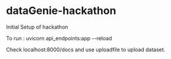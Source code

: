 # dataGenie-hackathon
Initial Setup of hackathon

To run : uvicorn api_endpoints:app --reload

Check localhost:8000/docs and use uploadfile to upload dataset. 
